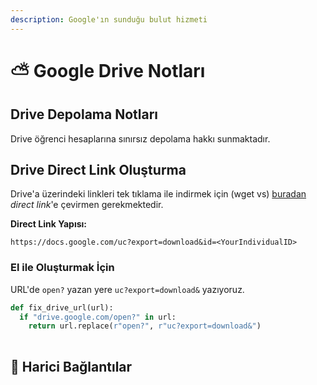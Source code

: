 ```yaml
---
description: Google'ın sunduğu bulut hizmeti
---
```


# ⛅ Google Drive Notları

## Drive Depolama Notları

Drive öğrenci hesaplarına sınırsız depolama hakkı sunmaktadır.

## Drive Direct Link Oluşturma

Drive'a üzerindeki linkleri tek tıklama ile indirmek için \(wget vs\) [buradan](https://www.directlinkgenerator.com/) _direct link_'e çevirmen gerekmektedir.

**Direct Link Yapısı:**

```text
https://docs.google.com/uc?export=download&id=<YourIndividualID>
```

### El ile Oluşturmak İçin

URL'de `open?` yazan yere `uc?export=download&` yazıyoruz.

```python
def fix_drive_url(url):
  if "drive.google.com/open?" in url:
    return url.replace(r"open?", r"uc?export=download&")
  
```

## 🔗 Harici Bağlantılar



